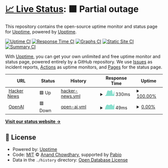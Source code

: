 # [📈 Live Status](https://status.mp.cloudns.ch): <!--live status--> **🟧 Partial outage**

This repository contains the open-source uptime monitor and status page for [Upptime](https://upptime.js.org), powered by [Upptime](https://github.com/upptime/upptime).

[![Uptime CI](https://github.com/somehow22/upptime/workflows/Uptime%20CI/badge.svg)](https://github.com/somehow22/upptime/actions?query=workflow%3A%22Uptime+CI%22)
[![Response Time CI](https://github.com/somehow22/upptime/workflows/Response%20Time%20CI/badge.svg)](https://github.com/somehow22/upptime/actions?query=workflow%3A%22Response+Time+CI%22)
[![Graphs CI](https://github.com/somehow22/upptime/workflows/Graphs%20CI/badge.svg)](https://github.com/somehow22/upptime/actions?query=workflow%3A%22Graphs+CI%22)
[![Static Site CI](https://github.com/somehow22/upptime/workflows/Static%20Site%20CI/badge.svg)](https://github.com/somehow22/upptime/actions?query=workflow%3A%22Static+Site+CI%22)
[![Summary CI](https://github.com/somehow22/upptime/workflows/Summary%20CI/badge.svg)](https://github.com/somehow22/upptime/actions?query=workflow%3A%22Summary+CI%22)

With [Upptime](https://upptime.js.org), you can get your own unlimited and free uptime monitor and status page, powered entirely by a GitHub repository. We use [Issues](https://github.com/upptime/upptime/issues) as incident reports, [Actions](https://github.com/somehow22/upptime/actions) as uptime monitors, and [Pages](https://status.mp.cloudns.ch) for the status page.

<!--start: status pages-->
<!-- This summary is generated by Upptime (https://github.com/upptime/upptime) -->
<!-- Do not edit this manually, your changes will be overwritten -->
<!-- prettier-ignore -->
| URL | Status | History | Response Time | Uptime |
| --- | ------ | ------- | ------------- | ------ |
| <img alt="" src="https://icons.duckduckgo.com/ip3/news.ycombinator.com.ico" height="13"> [Hacker News](https://news.ycombinator.com) | 🟩 Up | [hacker-news.yml](https://github.com/somehow22/upptime/commits/HEAD/history/hacker-news.yml) | <details><summary><img alt="Response time graph" src="./graphs/hacker-news/response-time-week.png" height="20"> 330ms</summary><br><a href="https://status.nxapi.us.kg/history/hacker-news"><img alt="Response time 305" src="https://img.shields.io/endpoint?url=https%3A%2F%2Fraw.githubusercontent.com%2Fsomehow22%2Fupptime%2FHEAD%2Fapi%2Fhacker-news%2Fresponse-time.json"></a><br><a href="https://status.nxapi.us.kg/history/hacker-news"><img alt="24-hour response time 101" src="https://img.shields.io/endpoint?url=https%3A%2F%2Fraw.githubusercontent.com%2Fsomehow22%2Fupptime%2FHEAD%2Fapi%2Fhacker-news%2Fresponse-time-day.json"></a><br><a href="https://status.nxapi.us.kg/history/hacker-news"><img alt="7-day response time 330" src="https://img.shields.io/endpoint?url=https%3A%2F%2Fraw.githubusercontent.com%2Fsomehow22%2Fupptime%2FHEAD%2Fapi%2Fhacker-news%2Fresponse-time-week.json"></a><br><a href="https://status.nxapi.us.kg/history/hacker-news"><img alt="30-day response time 316" src="https://img.shields.io/endpoint?url=https%3A%2F%2Fraw.githubusercontent.com%2Fsomehow22%2Fupptime%2FHEAD%2Fapi%2Fhacker-news%2Fresponse-time-month.json"></a><br><a href="https://status.nxapi.us.kg/history/hacker-news"><img alt="1-year response time 305" src="https://img.shields.io/endpoint?url=https%3A%2F%2Fraw.githubusercontent.com%2Fsomehow22%2Fupptime%2FHEAD%2Fapi%2Fhacker-news%2Fresponse-time-year.json"></a></details> | <details><summary><a href="https://status.nxapi.us.kg/history/hacker-news">100.00%</a></summary><a href="https://status.nxapi.us.kg/history/hacker-news"><img alt="All-time uptime 100.00%" src="https://img.shields.io/endpoint?url=https%3A%2F%2Fraw.githubusercontent.com%2Fsomehow22%2Fupptime%2FHEAD%2Fapi%2Fhacker-news%2Fuptime.json"></a><br><a href="https://status.nxapi.us.kg/history/hacker-news"><img alt="24-hour uptime 100.00%" src="https://img.shields.io/endpoint?url=https%3A%2F%2Fraw.githubusercontent.com%2Fsomehow22%2Fupptime%2FHEAD%2Fapi%2Fhacker-news%2Fuptime-day.json"></a><br><a href="https://status.nxapi.us.kg/history/hacker-news"><img alt="7-day uptime 100.00%" src="https://img.shields.io/endpoint?url=https%3A%2F%2Fraw.githubusercontent.com%2Fsomehow22%2Fupptime%2FHEAD%2Fapi%2Fhacker-news%2Fuptime-week.json"></a><br><a href="https://status.nxapi.us.kg/history/hacker-news"><img alt="30-day uptime 100.00%" src="https://img.shields.io/endpoint?url=https%3A%2F%2Fraw.githubusercontent.com%2Fsomehow22%2Fupptime%2FHEAD%2Fapi%2Fhacker-news%2Fuptime-month.json"></a><br><a href="https://status.nxapi.us.kg/history/hacker-news"><img alt="1-year uptime 99.99%" src="https://img.shields.io/endpoint?url=https%3A%2F%2Fraw.githubusercontent.com%2Fsomehow22%2Fupptime%2FHEAD%2Fapi%2Fhacker-news%2Fuptime-year.json"></a></details>
| <img alt="" src="https://icons.duckduckgo.com/ip3/api.openai.com.ico" height="13"> [OpenAI](https://api.openai.com) | 🟥 Down | [open-ai.yml](https://github.com/somehow22/upptime/commits/HEAD/history/open-ai.yml) | <details><summary><img alt="Response time graph" src="./graphs/open-ai/response-time-week.png" height="20"> 49ms</summary><br><a href="https://status.nxapi.us.kg/history/open-ai"><img alt="Response time 50" src="https://img.shields.io/endpoint?url=https%3A%2F%2Fraw.githubusercontent.com%2Fsomehow22%2Fupptime%2FHEAD%2Fapi%2Fopen-ai%2Fresponse-time.json"></a><br><a href="https://status.nxapi.us.kg/history/open-ai"><img alt="24-hour response time 41" src="https://img.shields.io/endpoint?url=https%3A%2F%2Fraw.githubusercontent.com%2Fsomehow22%2Fupptime%2FHEAD%2Fapi%2Fopen-ai%2Fresponse-time-day.json"></a><br><a href="https://status.nxapi.us.kg/history/open-ai"><img alt="7-day response time 49" src="https://img.shields.io/endpoint?url=https%3A%2F%2Fraw.githubusercontent.com%2Fsomehow22%2Fupptime%2FHEAD%2Fapi%2Fopen-ai%2Fresponse-time-week.json"></a><br><a href="https://status.nxapi.us.kg/history/open-ai"><img alt="30-day response time 51" src="https://img.shields.io/endpoint?url=https%3A%2F%2Fraw.githubusercontent.com%2Fsomehow22%2Fupptime%2FHEAD%2Fapi%2Fopen-ai%2Fresponse-time-month.json"></a><br><a href="https://status.nxapi.us.kg/history/open-ai"><img alt="1-year response time 50" src="https://img.shields.io/endpoint?url=https%3A%2F%2Fraw.githubusercontent.com%2Fsomehow22%2Fupptime%2FHEAD%2Fapi%2Fopen-ai%2Fresponse-time-year.json"></a></details> | <details><summary><a href="https://status.nxapi.us.kg/history/open-ai">0.00%</a></summary><a href="https://status.nxapi.us.kg/history/open-ai"><img alt="All-time uptime 0.00%" src="https://img.shields.io/endpoint?url=https%3A%2F%2Fraw.githubusercontent.com%2Fsomehow22%2Fupptime%2FHEAD%2Fapi%2Fopen-ai%2Fuptime.json"></a><br><a href="https://status.nxapi.us.kg/history/open-ai"><img alt="24-hour uptime 0.00%" src="https://img.shields.io/endpoint?url=https%3A%2F%2Fraw.githubusercontent.com%2Fsomehow22%2Fupptime%2FHEAD%2Fapi%2Fopen-ai%2Fuptime-day.json"></a><br><a href="https://status.nxapi.us.kg/history/open-ai"><img alt="7-day uptime 0.00%" src="https://img.shields.io/endpoint?url=https%3A%2F%2Fraw.githubusercontent.com%2Fsomehow22%2Fupptime%2FHEAD%2Fapi%2Fopen-ai%2Fuptime-week.json"></a><br><a href="https://status.nxapi.us.kg/history/open-ai"><img alt="30-day uptime 0.00%" src="https://img.shields.io/endpoint?url=https%3A%2F%2Fraw.githubusercontent.com%2Fsomehow22%2Fupptime%2FHEAD%2Fapi%2Fopen-ai%2Fuptime-month.json"></a><br><a href="https://status.nxapi.us.kg/history/open-ai"><img alt="1-year uptime 0.00%" src="https://img.shields.io/endpoint?url=https%3A%2F%2Fraw.githubusercontent.com%2Fsomehow22%2Fupptime%2FHEAD%2Fapi%2Fopen-ai%2Fuptime-year.json"></a></details>

<!--end: status pages-->

[**Visit our status website →**](https://status.mp.cloudns.ch)

## 📄 License

- Powered by: [Upptime](https://github.com/upptime/upptime)
- Code: [MIT](./LICENSE) © [Anand Chowdhary](https://anandchowdhary.com), supported by [Pabio](https://pabio.com)
- Data in the `./history` directory: [Open Database License](https://opendatacommons.org/licenses/odbl/1-0/)
